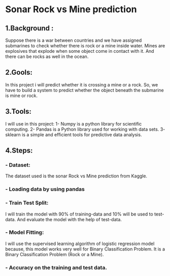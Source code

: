 # Sonar Rock vs Mine prediction 
## 1.Background :
 Suppose there is a war between countries and we have assigned submarines to check whether there is rock or a mine inside water.
Mines are explosives that explode when some object come in contact with it.
And there can be rocks as well in the ocean.

## 2.Gools:
In this project i will predict whether it is crossing a mine or a rock. So, we have to build a system to predict whether the object beneath the submarine is mine or rock.
 
## 3.Tools:
I will use in this project:
1- Numpy is a python library for scientific computing.
2- Pandas is a Python library used for working with data sets.
3- sklearn is a simple and efficient tools for predictive data analysis. 

## 4.Steps:
### - Dataset:
The dataset used is the sonar Rock vs Mine prediction from Kaggle. 
### - Loading data by using pandas 
### - Train Test Split:
I will train the model with 90% of
training-data and 10% will be used to test-data. And evaluate the model
with the help of test-data.
### - Model Fitting:
I will use the supervised learning algorithm of logistic regression model because, this model works very well for Binary Classification Problem. It is a Binary Classification Problem (Rock or a Mine).
### - Accuracy on the training and test data.

